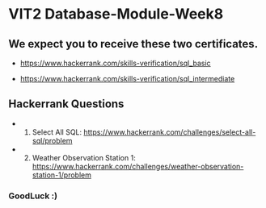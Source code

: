 # VIT2 Database-Module-Week8

## We expect you to receive these two certificates.

- https://www.hackerrank.com/skills-verification/sql_basic

- https://www.hackerrank.com/skills-verification/sql_intermediate


## Hackerrank Questions

- 1. Select All SQL: https://www.hackerrank.com/challenges/select-all-sql/problem
- 2. Weather Observation Station 1: https://www.hackerrank.com/challenges/weather-observation-station-1/problem

### GoodLuck :)
